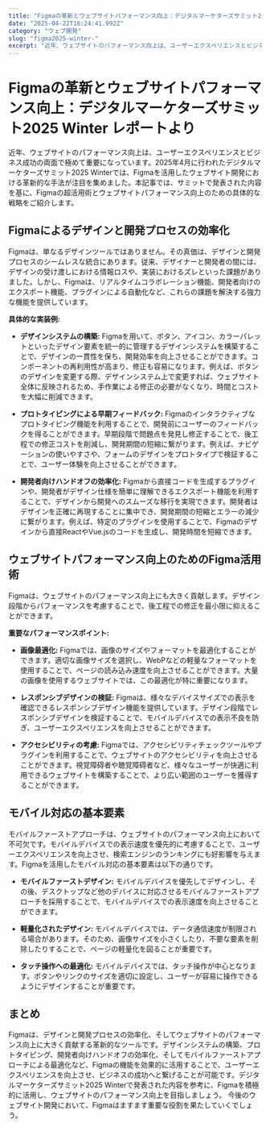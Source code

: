 ```yaml
---
title: "Figmaの革新とウェブサイトパフォーマンス向上：デジタルマーケターズサミット2025 Winter レポートより"
date: "2025-04-22T16:24:41.992Z"
category: "ウェブ開発"
slug: "figma2025-winter-"
excerpt: "近年、ウェブサイトのパフォーマンス向上は、ユーザーエクスペリエンスとビジネス成功の両面で極めて重要になっています。2025年4月に行われたデジタルマーケターズサミット2025 Winterでは、Figmaを活用したウェブサイト開発における革新的な手法が注目を集めました。本記事では、サミットで発表され..."
---
```


# Figmaの革新とウェブサイトパフォーマンス向上：デジタルマーケターズサミット2025 Winter レポートより

近年、ウェブサイトのパフォーマンス向上は、ユーザーエクスペリエンスとビジネス成功の両面で極めて重要になっています。2025年4月に行われたデジタルマーケターズサミット2025 Winterでは、Figmaを活用したウェブサイト開発における革新的な手法が注目を集めました。本記事では、サミットで発表された内容を基に、Figmaの超活用術とウェブサイトパフォーマンス向上のための具体的な戦略をご紹介します。


## Figmaによるデザインと開発プロセスの効率化

Figmaは、単なるデザインツールではありません。その真価は、デザインと開発プロセスのシームレスな統合にあります。従来、デザイナーと開発者の間には、デザインの受け渡しにおける情報ロスや、実装におけるズレといった課題がありました。しかし、Figmaは、リアルタイムコラボレーション機能、開発者向けのエクスポート機能、プラグインによる自動化など、これらの課題を解決する強力な機能を提供しています。

**具体的な実装例:**

* **デザインシステムの構築:** Figmaを用いて、ボタン、アイコン、カラーパレットといったデザイン要素を統一的に管理するデザインシステムを構築することで、デザインの一貫性を保ち、開発効率を向上させることができます。コンポーネントの再利用性が高まり、修正も容易になります。例えば、ボタンのデザインを変更する際、デザインシステム上で変更すれば、ウェブサイト全体に反映されるため、手作業による修正の必要がなくなり、時間とコストを大幅に削減できます。

* **プロトタイピングによる早期フィードバック:** Figmaのインタラクティブなプロトタイピング機能を利用することで、開発前にユーザーのフィードバックを得ることができます。早期段階で問題点を発見し修正することで、後工程での修正コストを削減し、開発期間の短縮に繋がります。例えば、ナビゲーションの使いやすさや、フォームのデザインをプロトタイプで検証することで、ユーザー体験を向上させることができます。

* **開発者向けハンドオフの効率化:** Figmaから直接コードを生成するプラグインや、開発者がデザイン仕様を簡単に理解できるエクスポート機能を利用することで、デザインから開発へのスムーズな移行を実現できます。開発者はデザインを正確に再現することに集中でき、開発期間の短縮とエラーの減少に繋がります。例えば、特定のプラグインを使用することで、Figmaのデザインから直接ReactやVue.jsのコードを生成し、開発時間を短縮できます。


## ウェブサイトパフォーマンス向上のためのFigma活用術

Figmaは、ウェブサイトのパフォーマンス向上にも大きく貢献します。デザイン段階からパフォーマンスを考慮することで、後工程での修正を最小限に抑えることができます。

**重要なパフォーマンスポイント:**

* **画像最適化:** Figmaでは、画像のサイズやフォーマットを最適化することができます。適切な画像サイズを選択し、WebPなどの軽量なフォーマットを使用することで、ページの読み込み速度を向上させることができます。大量の画像を使用するウェブサイトでは、この最適化が特に重要になります。

* **レスポンシブデザインの検証:** Figmaは、様々なデバイスサイズでの表示を確認できるレスポンシブデザイン機能を提供しています。デザイン段階でレスポンシブデザインを検証することで、モバイルデバイスでの表示不良を防ぎ、ユーザーエクスペリエンスを向上させることができます。

* **アクセシビリティの考慮:**  Figmaでは、アクセシビリティチェックツールやプラグインを利用することで、ウェブサイトのアクセシビリティを向上させることができます。視覚障碍者や聴覚障碍者など、様々なユーザーが快適に利用できるウェブサイトを構築することで、より広い範囲のユーザーを獲得することができます。


## モバイル対応の基本要素

モバイルファーストアプローチは、ウェブサイトのパフォーマンス向上において不可欠です。モバイルデバイスでの表示速度を優先的に考慮することで、ユーザーエクスペリエンスを向上させ、検索エンジンのランキングにも好影響を与えます。Figmaを活用したモバイル対応の基本要素は以下の通りです。

* **モバイルファーストデザイン:** モバイルデバイスを優先してデザインし、その後、デスクトップなど他のデバイスに対応させるモバイルファーストアプローチを採用することで、モバイルデバイスでの表示速度を向上させることができます。

* **軽量化されたデザイン:** モバイルデバイスでは、データ通信速度が制限される場合があります。そのため、画像サイズを小さくしたり、不要な要素を削除したりすることで、ページの軽量化を図ることが重要です。

* **タッチ操作への最適化:** モバイルデバイスでは、タッチ操作が中心となります。ボタンやリンクのサイズを適切に設定し、ユーザーが容易に操作できるようにデザインすることが重要です。


## まとめ

Figmaは、デザインと開発プロセスの効率化、そしてウェブサイトのパフォーマンス向上に大きく貢献する革新的なツールです。デザインシステムの構築、プロトタイピング、開発者向けハンドオフの効率化、そしてモバイルファーストアプローチによる最適化など、Figmaの機能を効果的に活用することで、ユーザーエクスペリエンスを向上させ、ビジネスの成功へと繋げることが可能です。デジタルマーケターズサミット2025 Winterで発表された内容を参考に、Figmaを積極的に活用し、ウェブサイトのパフォーマンス向上を目指しましょう。  今後のウェブサイト開発において、Figmaはますます重要な役割を果たしていくでしょう。
